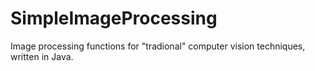 # SimpleImageProcessing
Image processing functions for "tradional" computer vision techniques, written in Java.
